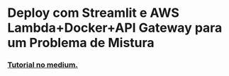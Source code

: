 # Deploy com Streamlit e AWS Lambda+Docker+API Gateway para um Problema de Mistura


### [Tutorial no medium.](https://brunobarella.medium.com/deploy-com-streamlit-e-aws-lambda-docker-api-gateway-para-um-problema-de-mistura-9444736d0747)
